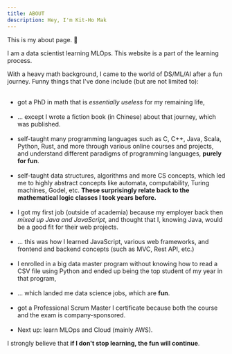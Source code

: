```yaml
---
title: ABOUT
description: Hey, I'm Kit-Ho Mak
---
```



This is my about page. :wave:

I am a data scientist learning MLOps. This website is a part of the learning process.

With a heavy math background, I came to the world of DS/ML/AI after a fun journey. Funny things that I've done include (but are not limited to):
<br/><br/>
- got a PhD in math that is *essentially useless* for my remaining life,<br/><br/>
- ... except I wrote a fiction book (in Chinese) about that journey, which was published.<br/><br/>
- self-taught many programming languages such as C, C++, Java, Scala, Python, Rust, and more through various online courses and projects, and understand different paradigms of programming languages, **purely for fun**.<br/><br/>
- self-taught data structures, algorithms and more CS concepts, which led me to highly abstract concepts like automata, computability, Turing machines, Godel, etc. **These surprisingly relate back to the mathematical logic classes I took years before.**<br/><br/>
- I got my first job (outside of academia) because my employer back then *mixed up Java and JavaScript*, and thought that I, knowing Java, would be a good fit for their web projects.<br/><br/>
- ... this was how I learned JavaScript, various web frameworks, and frontend and backend concepts (such as MVC, Rest API, etc.)<br/><br/>
- I enrolled in a big data master program without knowing how to read a CSV file using Python and ended up being the top student of my year in that program,<br/><br/>
- ... which landed me data science jobs, which are **fun**.<br/><br/>
- got a Professional Scrum Master I certificate because both the course and the exam is company-sponsored.<br/><br/>
- Next up: learn MLOps and Cloud (mainly AWS).

I strongly believe that **if I don't stop learning, the fun will continue**.
